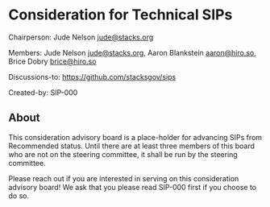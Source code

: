 # Consideration for Technical SIPs

Chairperson: Jude Nelson <jude@stacks.org>

Members: Jude Nelson <jude@stacks.org>, Aaron Blankstein <aaron@hiro.so>, Brice Dobry <brice@hiro.so>

Discussions-to: https://github.com/stacksgov/sips

Created-by: SIP-000

## About

This consideration advisory board is a place-holder for advancing SIPs from
Recommended status.  Until there are at least three members of this board who
are not on the steering committee, it shall be run by the steering committee.

Please reach out if you are interested in serving on this consideration advisory
board!  We ask that you please read SIP-000 first if you choose to do so.
